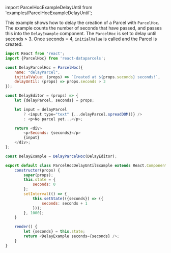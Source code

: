 import ParcelHocExampleDelayUntil from 'examples/ParcelHocExampleDelayUntil';

This example shows how to delay the creation of a Parcel with `ParcelHoc`. The example counts the number of seconds that have passed, and passes this into the `DelayExample` component. The `ParcelHoc` is set to delay until seconds > 3. Once seconds = 4, `initialValue` is called and the Parcel is created.

<ParcelHocExampleDelayUntil />

```js
import React from 'react';
import {ParcelHoc} from 'react-dataparcels';

const DelayParcelHoc = ParcelHoc({
    name: "delayParcel",
    initialValue: (props) => `Created at ${props.seconds} seconds!`,
    delayUntil: (props) => props.seconds > 3
});

const DelayEditor = (props) => {
    let {delayParcel, seconds} = props;

    let input = delayParcel
        ? <input type="text" {...delayParcel.spreadDOM()} />
        : <p>No parcel yet...</p>;

    return <div>
        <p>Seconds: {seconds}</p>
        {input}
    </div>;
};

const DelayExample = DelayParcelHoc(DelayEditor);

export default class ParcelHocDelayUntilExample extends React.Component {
    constructor(props) {
        super(props);
        this.state = {
            seconds: 0
        };
        setInterval(() => {
            this.setState(({seconds}) => ({
                seconds: seconds + 1
            }));
        }, 1000);
    }

    render() {
        let {seconds} = this.state;
        return <DelayExample seconds={seconds} />;
    }
}


```
